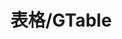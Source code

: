 <script setup>
import {ref , onMounted , computed  } from 'vue';
import demo from './demo.vue'

const source = ref(null);
const sourceComputed = computed(()=>{
    return ` 
\`\`\` javascript 
${source.value}  
\`\`\`
`;
})

onMounted(async() => {
    source.value = (await import(`./demo.vue?raw`)).default;
})
</script>

<demo />


<!-- 正文开始 -->

# 表格/GTable 

<v-md-editor v-model="sourceComputed" mode="preview" />
